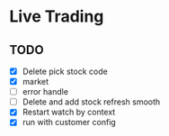 # Live Trading


## TODO


* [X] Delete pick stock code
* [X] market
* [ ] error handle
* [ ] Delete and add stock refresh smooth
* [X] Restart watch by context
* [X] run with customer config
